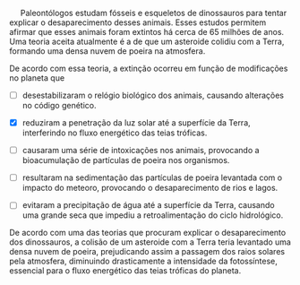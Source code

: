 

     Paleontólogos estudam fósseis e esqueletos de dinossauros para tentar explicar o desaparecimento desses animais. Esses estudos permitem afirmar que esses animais foram extintos há cerca de 65 milhões de anos. Uma teoria aceita atualmente é a de que um asteroide colidiu com a Terra, formando uma densa nuvem de poeira na atmosfera.

De acordo com essa teoria, a extinção ocorreu em função de modificações no planeta que



- [ ] desestabilizaram o relógio biológico dos animais, causando alterações no código genético.
- [x] reduziram a penetração da luz solar até a superfície da Terra, interferindo no fluxo energético das teias tróficas.
- [ ] causaram uma série de intoxicações nos animais, provocando a bioacumulação de partículas de poeira nos organismos.
- [ ] resultaram na sedimentação das partículas de poeira levantada com o impacto do meteoro, provocando o desaparecimento de rios e lagos.
- [ ] evitaram a precipitação de água até a superfície da Terra, causando uma grande seca que impediu a retroalimentação do ciclo hidrológico.


De acordo com uma das teorias que procuram explicar o desaparecimento dos dinossauros, a colisão de um asteroide com a Terra teria levantado uma densa nuvem de poeira, prejudicando assim a passagem dos raios solares pela atmosfera, diminuindo drasticamente a intensidade da fotossíntese, essencial para o fluxo energético das teias tróficas do planeta.
